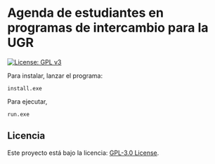# Agenda de estudiantes en programas de intercambio para la UGR

[![License: GPL v3](https://img.shields.io/badge/License-GPLv3-blue.svg)](https://www.gnu.org/licenses/gpl-3.0)

Para instalar, lanzar el programa:

`install.exe`

Para ejecutar,

`run.exe`

## Licencia

Este proyecto está bajo la licencia: [GPL-3.0 License](LICENSE.md).
